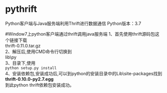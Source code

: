 # pythrift
Python客户端与Java服务端利用Thrift进行数据通信
Python版本：3.7

#Window7上python客户端通过thrift调用java服务端
1、首先使用thrift源码包这个链接下载<br>
thrift-0.11.0.tar.gz<br>
2、解压后,使用CMD命令行切换到<br>
lib\py<br>
3、目录下,使用<br>
```python setup.py install```<br>
4、安装依赖包,安装成功后,可以到python的安装目录中的Lib\site-packages找到<br>
**thrift-0.10.0-py2.7.egg**<br>
到此python thrift依赖包安装成功。
